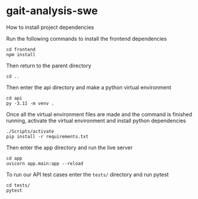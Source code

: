 # gait-analysis-swe

How to install project dependencies

Run the following commands to install the frontend dependencies

```shell
cd frontend
npm install
```

Then return to the parent directory

```shell
cd ..
```

Then enter the api directory and make a python virtual environment

```shell
cd api
py -3.11 -m venv .
```

Once all the virtual environment files are made and the command is finished running, activate the virtual environment and install python dependencies

```shell
./Scripts/activate
pip install -r requirements.txt
```

Then enter the app directory and run the live server

```shell
cd app
uvicorn app.main:app --reload
```

To run our API test cases enter the `tests/` directory and run pytest

```shell
cd tests/
pytest
```
